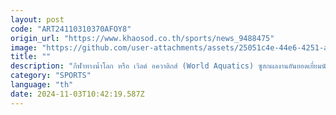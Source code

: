 ```yaml
---
layout: post
code: "ART24110310370AFOY8"
origin_url: "https://www.khaosod.co.th/sports/news_9488475"
image: "https://github.com/user-attachments/assets/25051c4e-44e6-4251-a0da-6dfe19d61dea"
title: ""
description: "กีฬาทางน้ำโลก หรือ เวิลด์ อควาติกส์ (World Aquatics) ซูฮกผลงานอันยอดเยี่ยมนักกีฬาโปโลน้ำหญิงไทย มีทั่วประเทศแค่ 60-70 คนที่โชว์ฟอร์มได้ดีในชิงแชมป์โลก"
category: "SPORTS"
language: "th"
date: 2024-11-03T10:42:19.587Z
---
```


# 